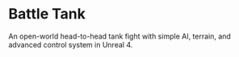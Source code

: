 # Battle Tank
An open-world head-to-head tank fight with simple AI, terrain, and advanced control system in Unreal 4.
